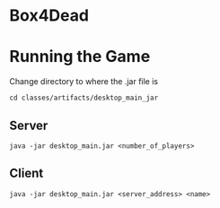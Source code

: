 # Box4Dead

# Running the Game
Change directory to where the .jar file is

```
cd classes/artifacts/desktop_main_jar
```

## Server
```
java -jar desktop_main.jar <number_of_players>
```

## Client
```
java -jar desktop_main.jar <server_address> <name>
```
